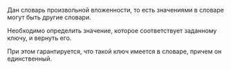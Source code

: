 
Дан словарь произвольной вложенности, то есть значениями в словаре могут быть другие словари. 

Необходимо определить значение, которое соответствует заданному ключу, и вернуть его. 

При этом гарантируется, что такой ключ имеется в словаре, причем он единственный. 
